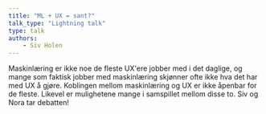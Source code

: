 ```yaml
---
title: "ML + UX = sant?"
talk_type: "Lightning talk"
type: talk
authors:
    - Siv Holen
---
```

Maskinlæring er ikke noe de fleste UX'ere jobber med i det daglige, og mange som faktisk jobber med maskinlæring skjønner ofte ikke hva det har med UX å gjøre.  Koblingen mellom maskinlæring og UX er ikke åpenbar for de fleste. Likevel er mulighetene mange i samspillet mellom disse to. Siv og Nora tar debatten!
